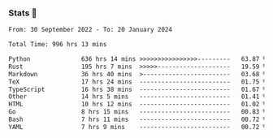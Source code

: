 ### Stats 👋
<!--START_SECTION:waka-->

```txt
From: 30 September 2022 - To: 20 January 2024

Total Time: 996 hrs 13 mins

Python              636 hrs 14 mins >>>>>>>>>>>>>>>>---------   63.87 %
Rust                195 hrs 7 mins  >>>>>--------------------   19.59 %
Markdown            36 hrs 40 mins  >------------------------   03.68 %
TeX                 17 hrs 24 mins  -------------------------   01.75 %
TypeScript          16 hrs 38 mins  -------------------------   01.67 %
Other               14 hrs 5 mins   -------------------------   01.41 %
HTML                10 hrs 12 mins  -------------------------   01.02 %
Go                  8 hrs 15 mins   -------------------------   00.83 %
Bash                7 hrs 11 mins   -------------------------   00.72 %
YAML                7 hrs 9 mins    -------------------------   00.72 %
```

<!--END_SECTION:waka-->

<!--
**buhaytza2005/buhaytza2005** is a ✨ _special_ ✨ repository because its `README.md` (this file) appears on your GitHub profile.

Here are some ideas to get you started:

- 🔭 I’m currently working on ...
- 🌱 I’m currently learning ...
- 👯 I’m looking to collaborate on ...
- 🤔 I’m looking for help with ...
- 💬 Ask me about ...
- 📫 How to reach me: ...
- 😄 Pronouns: ...
- ⚡ Fun fact: ...
-->


